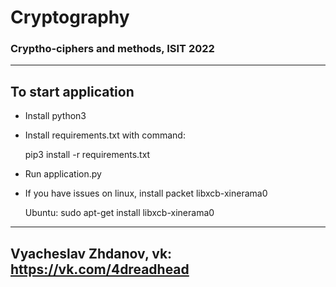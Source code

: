 # Cryptography

### Cryptho-ciphers and methods, ISIT 2022

---
## To start application
- Install python3
- Install requirements.txt with command:
  
  pip3 install -r requirements.txt

- Run application.py

- If you have issues on linux, install packet libxcb-xinerama0

  Ubuntu: sudo apt-get install libxcb-xinerama0
---
## Vyacheslav Zhdanov, vk: https://vk.com/4dreadhead
